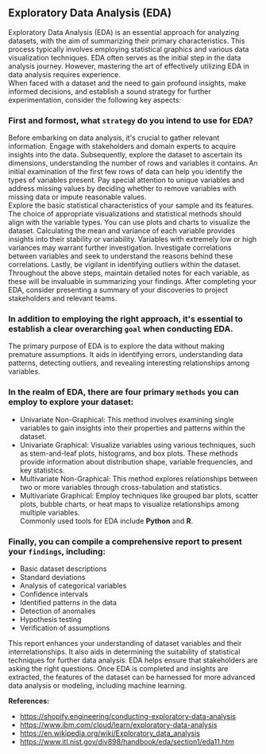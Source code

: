 ## **Exploratory Data Analysis (EDA)**

Exploratory Data Analysis (EDA) is an essential approach for analyzing datasets, with the aim of summarizing their primary characteristics. This process typically involves employing statistical graphics and various data visualization techniques. EDA often serves as the initial step in the data analysis journey. However, mastering the art of effectively utilizing EDA in data analysis requires experience.    
When faced with a dataset and the need to gain profound insights, make informed decisions, and establish a sound strategy for further experimentation, consider the following key aspects:    
### First and formost, what __`strategy`__ do you intend to use for EDA?   
Before embarking on data analysis, it's crucial to gather relevant information. Engage with stakeholders and domain experts to acquire insights into the data. Subsequently, explore the dataset to ascertain its dimensions, understanding the number of rows and variables it contains. An initial examination of the first few rows of data can help you identify the types of variables present. Pay special attention to unique variables and address missing values by deciding whether to remove variables with missing data or impute reasonable values.    
Explore the basic statistical characteristics of your sample and its features. The choice of appropriate visualizations and statistical methods should align with the variable types. You can use plots and charts to visualize the dataset. Calculating the mean and variance of each variable provides insights into their stability or variability. Variables with extremely low or high variances may warrant further investigation. Investigate correlations between variables and seek to understand the reasons behind these correlations. Lastly, be vigilant in identifying outliers within the dataset.    
Throughout the above steps, maintain detailed notes for each variable, as these will be invaluable in summarizing your findings. After completing your EDA, consider presenting a summary of your discoveries to project stakeholders and relevant teams.      
### In addition to employing the right approach, it's essential to establish a clear overarching __`goal`__ when conducting EDA.     
The primary purpose of EDA is to explore the data without making premature assumptions. It aids in identifying errors, understanding data patterns, detecting outliers, and revealing interesting relationships among variables.      
### In the realm of EDA, there are four primary __`methods`__ you can employ to explore your dataset:   
  + Univariate Non-Graphical: This method involves examining single variables to gain insights into their properties and patterns within the dataset.  
  + Univariate Graphical: Visualize variables using various techniques, such as stem-and-leaf plots, histograms, and box plots. These methods provide information about distribution shape, variable frequencies, and key statistics.  
  + Multivariate Non-Graphical: This method explores relationships between two or more variables through cross-tabulation and statistics.  
  + Multivariate Graphical: Employ techniques like grouped bar plots, scatter plots, bubble charts, or heat maps to visualize relationships among multiple variables.  
Commonly used tools for EDA include **Python** and **R**.  
### Finally, you can compile a comprehensive report to present your __`findings`__, including:     
  + Basic dataset descriptions  
  + Standard deviations  
  + Analysis of categorical variables  
  + Confidence intervals  
  + Identified patterns in the data  
  + Detection of anomalies  
  + Hypothesis testing  
  + Verification of assumptions

This report enhances your understanding of dataset variables and their interrelationships. It also aids in determining the suitability of statistical techniques for further data analysis. EDA helps ensure that stakeholders are asking the right questions. Once EDA is completed and insights are extracted, the features of the dataset can be harnessed for more advanced data analysis or modeling, including machine learning.  

**References:** 
- https://shopify.engineering/conducting-exploratory-data-analysis  
- https://www.ibm.com/cloud/learn/exploratory-data-analysis  
- https://en.wikipedia.org/wiki/Exploratory_data_analysis  
- https://www.itl.nist.gov/div898/handbook/eda/section1/eda11.htm

 
